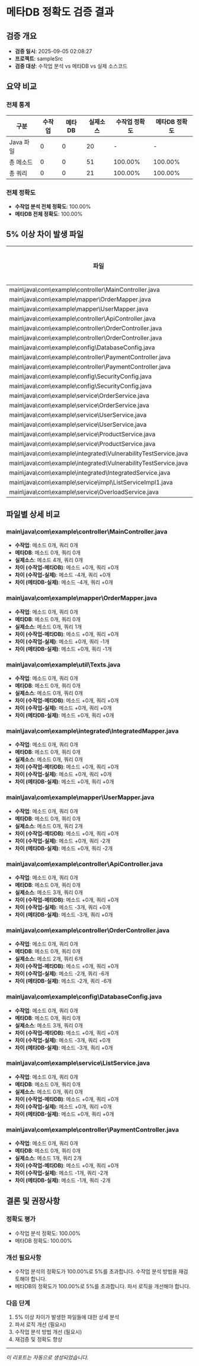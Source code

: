 # 메타DB 정확도 검증 결과

## 검증 개요
- **검증 일시**: 2025-09-05 02:08:27
- **프로젝트**: sampleSrc
- **검증 대상**: 수작업 분석 vs 메타DB vs 실제 소스코드

## 요약 비교

### 전체 통계
| 구분 | 수작업 | 메타DB | 실제소스 | 수작업 정확도 | 메타DB 정확도 |
|------|--------|--------|----------|---------------|---------------|
| Java 파일 | 0 | 0 | 20 | - | - |
| 총 메소드 | 0 | 0 | 51 | 100.00% | 100.00% |
| 총 쿼리 | 0 | 0 | 21 | 100.00% | 100.00% |

### 전체 정확도
- **수작업 분석 전체 정확도**: 100.00%
- **메타DB 전체 정확도**: 100.00%

## 5% 이상 차이 발생 파일

| 파일 | 타입 | 수작업 정확도 | 메타DB 정확도 | 실제 개수 |
|------|------|---------------|---------------|----------|
| main\java\com\example\controller\MainController.java | method | 100.00% | 100.00% | 4 |
| main\java\com\example\mapper\OrderMapper.java | query | 100.00% | 100.00% | 1 |
| main\java\com\example\mapper\UserMapper.java | query | 100.00% | 100.00% | 2 |
| main\java\com\example\controller\ApiController.java | method | 100.00% | 100.00% | 3 |
| main\java\com\example\controller\OrderController.java | method | 100.00% | 100.00% | 2 |
| main\java\com\example\controller\OrderController.java | query | 100.00% | 100.00% | 6 |
| main\java\com\example\config\DatabaseConfig.java | method | 100.00% | 100.00% | 3 |
| main\java\com\example\controller\PaymentController.java | method | 100.00% | 100.00% | 1 |
| main\java\com\example\controller\PaymentController.java | query | 100.00% | 100.00% | 2 |
| main\java\com\example\config\SecurityConfig.java | method | 100.00% | 100.00% | 10 |
| main\java\com\example\config\SecurityConfig.java | query | 100.00% | 100.00% | 1 |
| main\java\com\example\service\OrderService.java | method | 100.00% | 100.00% | 5 |
| main\java\com\example\service\OrderService.java | query | 100.00% | 100.00% | 1 |
| main\java\com\example\service\UserService.java | method | 100.00% | 100.00% | 3 |
| main\java\com\example\service\UserService.java | query | 100.00% | 100.00% | 4 |
| main\java\com\example\service\ProductService.java | method | 100.00% | 100.00% | 2 |
| main\java\com\example\service\ProductService.java | query | 100.00% | 100.00% | 1 |
| main\java\com\example\integrated\VulnerabilityTestService.java | method | 100.00% | 100.00% | 9 |
| main\java\com\example\integrated\VulnerabilityTestService.java | query | 100.00% | 100.00% | 3 |
| main\java\com\example\integrated\IntegratedService.java | method | 100.00% | 100.00% | 4 |
| main\java\com\example\service\impl\ListServiceImpl1.java | method | 100.00% | 100.00% | 2 |
| main\java\com\example\service\OverloadService.java | method | 100.00% | 100.00% | 3 |


## 파일별 상세 비교


### main\java\com\example\controller\MainController.java
- **수작업**: 메소드 0개, 쿼리 0개
- **메타DB**: 메소드 0개, 쿼리 0개  
- **실제소스**: 메소드 4개, 쿼리 0개
- **차이 (수작업-메타DB)**: 메소드 +0개, 쿼리 +0개
- **차이 (수작업-실제)**: 메소드 -4개, 쿼리 +0개
- **차이 (메타DB-실제)**: 메소드 -4개, 쿼리 +0개


### main\java\com\example\mapper\OrderMapper.java
- **수작업**: 메소드 0개, 쿼리 0개
- **메타DB**: 메소드 0개, 쿼리 0개  
- **실제소스**: 메소드 0개, 쿼리 1개
- **차이 (수작업-메타DB)**: 메소드 +0개, 쿼리 +0개
- **차이 (수작업-실제)**: 메소드 +0개, 쿼리 -1개
- **차이 (메타DB-실제)**: 메소드 +0개, 쿼리 -1개


### main\java\com\example\util\Texts.java
- **수작업**: 메소드 0개, 쿼리 0개
- **메타DB**: 메소드 0개, 쿼리 0개  
- **실제소스**: 메소드 0개, 쿼리 0개
- **차이 (수작업-메타DB)**: 메소드 +0개, 쿼리 +0개
- **차이 (수작업-실제)**: 메소드 +0개, 쿼리 +0개
- **차이 (메타DB-실제)**: 메소드 +0개, 쿼리 +0개


### main\java\com\example\integrated\IntegratedMapper.java
- **수작업**: 메소드 0개, 쿼리 0개
- **메타DB**: 메소드 0개, 쿼리 0개  
- **실제소스**: 메소드 0개, 쿼리 0개
- **차이 (수작업-메타DB)**: 메소드 +0개, 쿼리 +0개
- **차이 (수작업-실제)**: 메소드 +0개, 쿼리 +0개
- **차이 (메타DB-실제)**: 메소드 +0개, 쿼리 +0개


### main\java\com\example\mapper\UserMapper.java
- **수작업**: 메소드 0개, 쿼리 0개
- **메타DB**: 메소드 0개, 쿼리 0개  
- **실제소스**: 메소드 0개, 쿼리 2개
- **차이 (수작업-메타DB)**: 메소드 +0개, 쿼리 +0개
- **차이 (수작업-실제)**: 메소드 +0개, 쿼리 -2개
- **차이 (메타DB-실제)**: 메소드 +0개, 쿼리 -2개


### main\java\com\example\controller\ApiController.java
- **수작업**: 메소드 0개, 쿼리 0개
- **메타DB**: 메소드 0개, 쿼리 0개  
- **실제소스**: 메소드 3개, 쿼리 0개
- **차이 (수작업-메타DB)**: 메소드 +0개, 쿼리 +0개
- **차이 (수작업-실제)**: 메소드 -3개, 쿼리 +0개
- **차이 (메타DB-실제)**: 메소드 -3개, 쿼리 +0개


### main\java\com\example\controller\OrderController.java
- **수작업**: 메소드 0개, 쿼리 0개
- **메타DB**: 메소드 0개, 쿼리 0개  
- **실제소스**: 메소드 2개, 쿼리 6개
- **차이 (수작업-메타DB)**: 메소드 +0개, 쿼리 +0개
- **차이 (수작업-실제)**: 메소드 -2개, 쿼리 -6개
- **차이 (메타DB-실제)**: 메소드 -2개, 쿼리 -6개


### main\java\com\example\config\DatabaseConfig.java
- **수작업**: 메소드 0개, 쿼리 0개
- **메타DB**: 메소드 0개, 쿼리 0개  
- **실제소스**: 메소드 3개, 쿼리 0개
- **차이 (수작업-메타DB)**: 메소드 +0개, 쿼리 +0개
- **차이 (수작업-실제)**: 메소드 -3개, 쿼리 +0개
- **차이 (메타DB-실제)**: 메소드 -3개, 쿼리 +0개


### main\java\com\example\service\ListService.java
- **수작업**: 메소드 0개, 쿼리 0개
- **메타DB**: 메소드 0개, 쿼리 0개  
- **실제소스**: 메소드 0개, 쿼리 0개
- **차이 (수작업-메타DB)**: 메소드 +0개, 쿼리 +0개
- **차이 (수작업-실제)**: 메소드 +0개, 쿼리 +0개
- **차이 (메타DB-실제)**: 메소드 +0개, 쿼리 +0개


### main\java\com\example\controller\PaymentController.java
- **수작업**: 메소드 0개, 쿼리 0개
- **메타DB**: 메소드 0개, 쿼리 0개  
- **실제소스**: 메소드 1개, 쿼리 2개
- **차이 (수작업-메타DB)**: 메소드 +0개, 쿼리 +0개
- **차이 (수작업-실제)**: 메소드 -1개, 쿼리 -2개
- **차이 (메타DB-실제)**: 메소드 -1개, 쿼리 -2개


## 결론 및 권장사항

### 정확도 평가
- 수작업 분석 정확도: 100.00%
- 메타DB 정확도: 100.00%

### 개선 필요사항
- 수작업 분석의 정확도가 100.00%로 5%를 초과합니다. 수작업 분석 방법을 재검토해야 합니다.
- 메타DB의 정확도가 100.00%로 5%를 초과합니다. 파서 로직을 개선해야 합니다.

### 다음 단계
1. 5% 이상 차이가 발생한 파일들에 대한 상세 분석
2. 파서 로직 개선 (필요시)
3. 수작업 분석 방법 개선 (필요시)
4. 재검증 및 정확도 향상

---
*이 리포트는 자동으로 생성되었습니다.*

